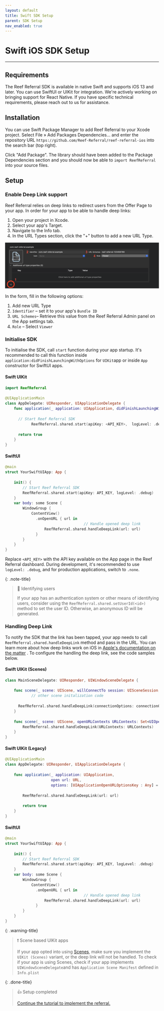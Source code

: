 ```yaml
---
layout: default
title: Swift SDK Setup
parent: SDK Setup
nav_enabled: true
---
```


# Swift iOS SDK Setup

----- 

## Requirements

The Reef Referral SDK is available in native Swift and supports iOS 13 and later. You can use SwiftUI or UIKit for integration. We're actively working on bringing support for React Native. If you have specific technical requirements, please reach out to us for assistance.

## Installation

You can use Swift Package Manager to add Reef Referral to your Xcode project. Select File » Add Packages Dependencies... and enter the repository URL `https://github.com/Reef-Referral/reef-referral-ios` into the search bar (top right). 

Click "Add Package". The library should have been added to the Package Dependencies section and you should now be able to `import ReefReferral` into your source files.

## Setup

### Enable Deep Link support

Reef Referral relies on deep links to redirect users from the Offer Page to your app. In order for your app to be able to handle deep links:

1. Open your project in Xcode.
2. Select your app's Target.
3. Navigate to the Info tab.
4. In the URL Types section, click the "+" button to add a new URL Type.

![](/assets/images/74552c5-image.png)

In the form, fill in the following options:

1. Add new URL Type
2. `Identifier` – set it to your app's `Bundle ID`
3. `URL Schemes`– Retrieve this value from the Reef Referral Admin panel on the App settings tab.
4. `Role` – Select `Viewer`

### Initialise SDK

To initialise the SDK, call `start` function during your app startup. It's recommended to call this function inside `application:didFinishLaunchingWithOptions` for `UIKit`app or inside `App` constructor for SwiftUI apps. 

#### Swift UIKit
```swift 
import ReefReferral

@UIApplicationMain
class AppDelegate: UIResponder, UIApplicationDelegate {
    func application(_ application: UIApplication, didFinishLaunchingWithOptions launchOptions: [UIApplication.LaunchOptionsKey: Any]?) -> Bool {
      
      // Start Reef Referral SDK
			ReefReferral.shared.start(apiKey: <API_KEY>,  logLevel: .debug)
      
      return true
    }
}
```
#### SwiftUI
```swift 
@main
struct YourSwiftUIApp: App {
        
    init() {
        // Start Reef Referral SDK
        ReefReferral.shared.start(apiKey: API_KEY, logLevel: .debug)
    }
    var body: some Scene {
        WindowGroup {
            ContentView()
              .onOpenURL { url in
									// Handle opened deep link 
                  ReefReferral.shared.handleDeepLink(url: url)
              }
        }
    }
}

```

Replace `<API_KEY>` with the API key available on the App page in the Reef Referral dashboard. During development, it's recommended to use `logLevel: .debug`, and for production applications, switch to `.none`.

{: .note-title}
> 📘 Identifying users
> 
> If your app has an authentication system or other means of identifying users, consider using the `ReefReferral.shared.setUserId(<id>)` method to set the user ID. Otherwise, an anonymous ID will be generated.

### Handling  Deep Link

To notify the SDK that the link has been tapped, your app needs to call `ReefReferral.shared.handleDeepLink` method and pass in the URL. You can learn more about how deep links work on iOS in [Apple's documentation on the matter](https://developer.apple.com/documentation/xcode/defining-a-custom-url-scheme-for-your-app) . To configure the handling the deep link, see the code samples below. 

#### Swift UIKit (Scenes)
```swift 
class MainSceneDelegate: UIResponder, UIWindowSceneDelegate {
  
    func scene(_ scene: UIScene, willConnectTo session: UISceneSession, options connectionOptions: UIScene.ConnectionOptions) {
			// other scene initalization code
      
      ReefReferral.shared.handleDeepLink(connectionOptions: connectionOptions)
    }
  
    func scene(_ scene: UIScene, openURLContexts URLContexts: Set<UIOpenURLContext>) {
        ReefReferral.shared.handleDeepLink(URLContexts: URLContexts)
    }
}
```
#### Swift UIKit (Legacy)
```swift 
@UIApplicationMain
class AppDelegate: UIResponder, UIApplicationDelegate {

    func application(_ application: UIApplication,
                     open url: URL,
                     options: [UIApplicationOpenURLOptionsKey : Any] = [:] ) -> Bool {

        ReefReferral.shared.handleDeepLink(url: url)

        return true
    }
}
```
#### SwiftUI
```swift 
@main
struct YourSwiftUIApp: App {
        
    init() {
        // Start Reef Referral SDK
        ReefReferral.shared.start(apiKey: API_KEY, logLevel: .debug)
    }
    var body: some Scene {
        WindowGroup {
            ContentView()
              .onOpenURL { url in
									// Handle opened deep link 
                  ReefReferral.shared.handleDeepLink(url: url)
              }
        }
    }
}
```

{: .warning-title}
> ❗️ Scene based UIKit apps
> 
> If your app opted into using [Scenes](https://developer.apple.com/documentation/uikit/app_and_environment/scenes),  make sure you implement the  `UIKit (Scenes)` variant, or the deep link will not be handled. To check if your app is using Scenes, check if your app implements `UIWindowSceneDelegate`and has `Application Scene Manifest` defined in `Info.plist`

{: .done-title}
> 👍 Setup completed
> 
> [Continue the tutorial to implement the referral.](/sdk-quickstart.html#31-adding-the-referral-sharing-screen-to-your-appp)
